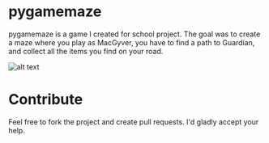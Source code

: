 # pygamemaze
pygamemaze is a game I created for school project. The goal was to create a maze where you play as MacGyver, you have to find a path to Guardian, and 
collect all the items you find on your road.

![alt text](https://i.imgur.com/ZckO720.png)

# Contribute
Feel free to fork the project and create pull requests. I'd gladly accept your help.
